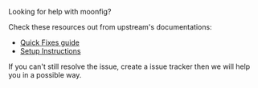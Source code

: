 Looking for help with moonfig?

Check these resources out from upstream's documentations:

* [Quick Fixes guide](https://docs.comfig.app/page/next_steps/quick_fixes/)
* [Setup Instructions](https://docs.comfig.app/page/setup/clean_up/)

If you can't still resolve the issue, create a issue tracker then we will help you in a possible way.